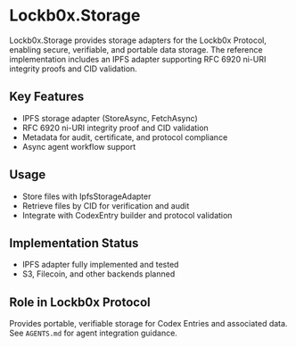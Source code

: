 # Lockb0x.Storage

Lockb0x.Storage provides storage adapters for the Lockb0x Protocol, enabling secure, verifiable, and portable data storage. The reference implementation includes an IPFS adapter supporting RFC 6920 ni-URI integrity proofs and CID validation.

## Key Features

- IPFS storage adapter (StoreAsync, FetchAsync)
- RFC 6920 ni-URI integrity proof and CID validation
- Metadata for audit, certificate, and protocol compliance
- Async agent workflow support

## Usage

- Store files with IpfsStorageAdapter
- Retrieve files by CID for verification and audit
- Integrate with CodexEntry builder and protocol validation

## Implementation Status

- IPFS adapter fully implemented and tested
- S3, Filecoin, and other backends planned

## Role in Lockb0x Protocol

Provides portable, verifiable storage for Codex Entries and associated data. See `AGENTS.md` for agent integration guidance.
